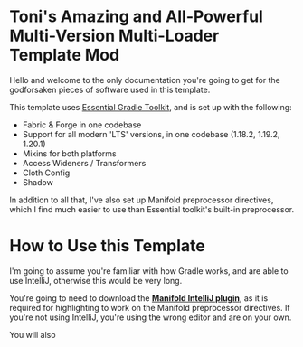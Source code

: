 # Toni's Amazing and All-Powerful Multi-Version Multi-Loader Template Mod

Hello and welcome to the only documentation you're going to get for the 
godforsaken pieces of software used in this template.

This template uses [Essential Gradle Toolkit](https://github.com/EssentialGG/essential-gradle-toolkit), 
and is set up with the following:

- Fabric & Forge in one codebase
- Support for all modern 'LTS' versions, in one codebase (1.18.2, 1.19.2, 1.20.1)
- Mixins for both platforms
- Access Wideners / Transformers
- Cloth Config
- Shadow

In addition to all that, I've also set up Manifold preprocessor directives, which I find much 
easier to use than Essential toolkit's built-in preprocessor.

# How to Use this Template

I'm going to assume you're familiar with how Gradle works, and are able to use IntelliJ, otherwise this would be very long.

You're going to need to download the [**Manifold IntelliJ plugin**](https://plugins.jetbrains.com/plugin/10057-manifold), as it is required for highlighting to 
work on the Manifold preprocessor directives. If you're not using IntelliJ, you're using the wrong editor and are on your own.

You will also

```

```